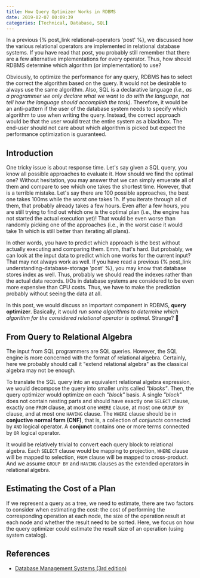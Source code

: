 ```yaml
---
title: How Query Optimizer Works in RDBMS
date: 2019-02-07 00:09:39
categories: [Technical, Database, SQL]
---
```


In a previous {% post_link relational-operators 'post' %}, we discussed how the various relational operators are implemented in relational database systems. If you have read that post, you probably still remember that there are a few alternative implementations for every operator. Thus, how should RDBMS determine which algorithm (or implementation) to use?

Obviously, to optimize the performance for any query, RDBMS has to select the correct the algorithm based on the query. It would not be desirable to always use the same algorithm. Also, SQL is a declarative language _(i.e., as a programmer we only declare what we want to do with the language, not tell how the language should accomplish the task)_. Therefore, it would be an anti-pattern if the user of the database system needs to specify which algorithm to use when writing the query. Instead, the correct approach would be that the user would treat the entire system as a blackbox. The end-user should not care about which algorithm is picked but expect the performance optimization is guaranteed. 

<!-- more -->

## Introduction

One tricky issue is about response time. Let's say given a SQL query, you know all possible approaches to evaluate it. How should we find the optimal one? Without hesitation, you may answer that we can simply emuerate all of them and compare to see which one takes the shortest time. However, that is a terrible mistake. Let's say there are 100 possible approaches, the best one takes 100ms while the worst one takes 1h. If you iterate through all of them, that probably already takes a few hours. Even after a few hours, you are still trying to find out which one is the optimal plan (i.e., the engine has not started the actual execution yet)! That would be even worse than randomly picking one of the approaches (i.e., in the worst case it would take 1h which is still better than iterating all plans).

In other words, you have to predict which approach is the best without actually executing and comparing them. Emm, that's hard. But probably, we can look at the input data to predict which one works for the current input? That may not always work as well. If you have read a previous {% post_link understanding-database-storage 'post' %}, you may know that database stores index as well. Thus, probably we should read the indexes rather than the actual data records. I/Os in database systems are considered to be even more expensive than CPU costs. Thus, we have to make the prediction probably without seeing the data at all.

In this post, we would discuss an important component in RDBMS, **query optimizer**. Basically, it would _run some algorithms to determine which algorithm for the considered relational operator is optimal_. Strange? 🤔

## From Query to Relational Algebra

The input from SQL programmers are SQL queries. However, the SQL engine is more concerned with the format of relational algebra. Certainly, here we probably should call it "extend relational algebra" as the classical algebra may not be enough.

To translate the SQL query into an equivalent relational algebra expression, we would decompose the query into smaller units called _"blocks"_. Then, the query optimizer would optimize on each _"block"_ basis. A single _"block"_ does not contain nesting parts and should have exactly one `SELECT` clause, exactly one `FROM` clause, at most one `WHERE` clause, at most one `GROUP BY` clause, and at most one `HAVING` clause. The `WHERE` clause should be in **conjuctive normal form (CNF)**, that is, a collection of _conjuncts_ connected by `AND` logical operator. A **conjunct** contains one or more terms connected by `OR` logical operator.

It would be relatively trivial to convert each query block to relational algebra. Each `SELECT` clause would be mapping to projection, `WHERE` clause will be mapped to selection, `FROM` clause will be mapped to cross-product. And we assume `GROUP BY` and `HAVING` clauses as the extended operators in relational algebra.

## Estimating the Cost of a Plan

If we represent a query as a tree, we need to estimate, there are two factors to consider when estimating the cost: the cost of performing the corresponding operation at each node, the size of the operation result at each node and whether the result need to be sorted. Here, we focus on how the query optimizer could estimate the result size of an operation (using system catalog).

## References

- [Database Management Systems (3rd edition)](http://pages.cs.wisc.edu/~dbbook/)

